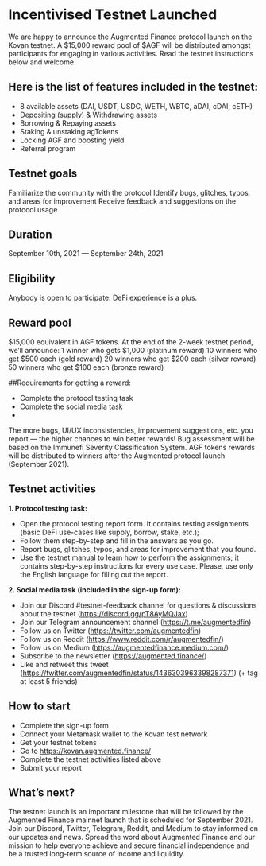 # Incentivised Testnet Launched

We are happy to announce the Augmented Finance protocol launch on the Kovan testnet. 
A $15,000 reward pool of $AGF will be distributed amongst participants for engaging in various activities. 
Read the testnet instructions below and welcome.

## Here is the list of features included in the testnet:

- 8 available assets (DAI, USDT, USDC, WETH, WBTC, aDAI, cDAI, cETH)
- Depositing (supply) & Withdrawing assets
- Borrowing & Repaying assets
- Staking & unstaking agTokens
- Locking AGF and boosting yield
- Referral program

## Testnet goals
Familiarize the community with the protocol
Identify bugs, glitches, typos, and areas for improvement
Receive feedback and suggestions on the protocol usage

## Duration
September 10th, 2021 — September 24th, 2021

## Eligibility
Anybody is open to participate. DeFi experience is a plus.

## Reward pool
$15,000 equivalent in AGF tokens.
At the end of the 2-week testnet period, we’ll announce:
1 winner who gets $1,000 (platinum reward)
10 winners who get $500 each (gold reward)
20 winners who get $200 each (silver reward)
50 winners who get $100 each (bronze reward)

##Requirements for getting a reward:
- Complete the protocol testing task
- Complete the social media task
- 
The more bugs, UI/UX inconsistencies, improvement suggestions, etc. you report — the higher chances to win better rewards! Bug assessment will be based on the Immunefi Severity Classification System.
AGF tokens rewards will be distributed to winners after the Augmented protocol launch (September 2021).

## Testnet activities
**1. Protocol testing task:**
- Open the protocol testing report form. It contains testing assignments (basic DeFi use-cases like supply, borrow, stake, etc.);
- Follow them step-by-step and fill in the answers as you go. 
- Report bugs, glitches, typos, and areas for improvement that you found.
- Use the testnet manual to learn how to perform the assignments; it contains step-by-step instructions for every use case.
Please, use only the English language for filling out the report.

**2. Social media task (included in the sign-up form):**
- Join our Discord #testnet-feedback channel for questions & discussions about the testnet (https://discord.gg/pT8AyMQJax)
- Join our Telegram announcement channel (https://t.me/augmentedfin)
- Follow us on Twitter (https://twitter.com/augmentedfin)
- Follow us on Reddit (https://www.reddit.com/r/augmentedfin/)
- Follow us on Medium (https://augmentedfinance.medium.com/)
- Subscribe to the newsletter (https://augmented.finance/)
- Like and retweet this tweet (https://twitter.com/augmentedfin/status/1436303963398287371) (+ tag at least 5 friends)

## How to start
- Complete the sign-up form
- Connect your Metamask wallet to the Kovan test network
- Get your testnet tokens
- Go to https://kovan.augmented.finance/
- Complete the testnet activities listed above
- Submit your report

## What’s next?
The testnet launch is an important milestone that will be followed by the Augmented Finance mainnet launch that is scheduled for September 2021.
Join our Discord, Twitter, Telegram, Reddit, and Medium to stay informed on our updates and news. Spread the word about Augmented Finance and our mission to help everyone achieve and secure financial independence and be a trusted long-term source of income and liquidity.
